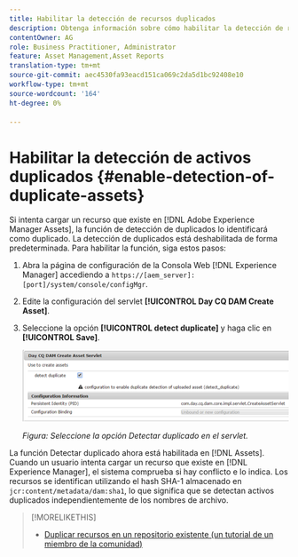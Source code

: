 ```yaml
---
title: Habilitar la detección de recursos duplicados
description: Obtenga información sobre cómo habilitar la detección de recursos duplicados en Experience Manager.
contentOwner: AG
role: Business Practitioner, Administrator
feature: Asset Management,Asset Reports
translation-type: tm+mt
source-git-commit: aec4530fa93eacd151ca069c2da5d1bc92408e10
workflow-type: tm+mt
source-wordcount: '164'
ht-degree: 0%

---
```



# Habilitar la detección de activos duplicados {#enable-detection-of-duplicate-assets}

Si intenta cargar un recurso que existe en [!DNL Adobe Experience Manager Assets], la función de detección de duplicados lo identificará como duplicado. La detección de duplicados está deshabilitada de forma predeterminada. Para habilitar la función, siga estos pasos:

1. Abra la página de configuración de la Consola Web [!DNL Experience Manager] accediendo a `https://[aem_server]:[port]/system/console/configMgr`.
1. Edite la configuración del servlet **[!UICONTROL Day CQ DAM Create Asset]**.
1. Seleccione la opción **[!UICONTROL detect duplicate]** y haga clic en **[!UICONTROL Save]**.

   ![Seleccione la opción Detectar duplicado en el servlet](assets/chlimage_1-377.png)

   *Figura: Seleccione la opción Detectar duplicado en el servlet.*

La función Detectar duplicado ahora está habilitada en [!DNL Assets]. Cuando un usuario intenta cargar un recurso que existe en [!DNL Experience Manager], el sistema comprueba si hay conflicto e lo indica. Los recursos se identifican utilizando el hash SHA-1 almacenado en `jcr:content/metadata/dam:sha1`, lo que significa que se detectan activos duplicados independientemente de los nombres de archivo.

>[!MORELIKETHIS]
>
>* [Duplicar recursos en un repositorio existente (un tutorial de un miembro de la comunidad)](https://experience-aem.blogspot.com/2019/06/aem-65-find-duplicate-assets-binaries-in-existing-repository.html)

